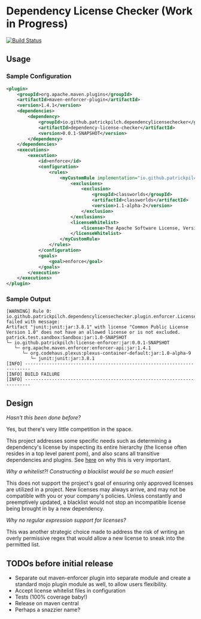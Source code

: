 # Dependency License Checker (Work in Progress)

[![Build Status](https://travis-ci.org/patrickpilch/dependency-license-checker.svg?branch=master)](https://travis-ci.org/patrickpilch/dependency-license-checker)

## Usage

### Sample Configuration

```xml
<plugin>
    <groupId>org.apache.maven.plugins</groupId>
    <artifactId>maven-enforcer-plugin</artifactId>
    <version>1.4.1</version>
    <dependencies>
        <dependency>
            <groupId>io.github.patrickpilch.dependencylicensechecker</groupId>
            <artifactId>dependency-license-checker</artifactId>
            <version>0.0.1-SNAPSHOT</version>
        </dependency>
    </dependencies>
    <executions>
        <execution>
            <id>enforce</id>
            <configuration>
                <rules>
                    <myCustomRule implementation="io.github.patrickpilch.dependencylicensechecker.plugin.enforcer.LicenseEnforcerRule">
                        <exclusions>
                            <exclusion>
                                <groupId>classworlds</groupId>
                                <artifactId>classworlds</artifactId>
                                <version>1.1-alpha-2</version>
                            </exclusion>
                        </exclusions>
                        <licenseWhitelist>
                            <license>The Apache Software License, Version 2.0</license>
                        </licenseWhitelist>
                    </myCustomRule>
                </rules>
            </configuration>
            <goals>
                <goal>enforce</goal>
            </goals>
        </execution>
    </executions>
</plugin>
```

### Sample Output
```
[WARNING] Rule 0: io.github.patrickpilch.dependencylicensechecker.plugin.enforcer.LicenseEnforcerRule failed with message:
Artifact "junit:junit:jar:3.8.1" with license "Common Public License Version 1.0" does not have an allowed license or is not excluded.
patrick.test.sandbox:Sandbox:jar:1.0-SNAPSHOT
└─ io.github.patrickpilch:license-enforcer:jar:0.0.1-SNAPSHOT
   └─ org.apache.maven.enforcer:enforcer-api:jar:1.4.1
      └─ org.codehaus.plexus:plexus-container-default:jar:1.0-alpha-9
         └─ junit:junit:jar:3.8.1
[INFO] ------------------------------------------------------------------------
[INFO] BUILD FAILURE
[INFO] ------------------------------------------------------------------------
```

## Design

_Hasn't this been done before?_

Yes, but there's very little competition in the space.

This project addresses some specific needs such as determining a dependency's license by inspecting its entire hierarchy
(the license often resides in a top level parent pom), and also scans all transitive dependencies and plugins. See
[here](http://www.gnu.org/licenses/gpl-faq.en.html#GPLWrapper) on why this is very important.

_Why a whitelist?! Constructing a blacklist would be so much easier!_

This does not support the project's goal of ensuring only approved licenses are utilized in a project. New licenses may
always arrive, and may not be compatible with you or your company's policies. Unless constantly and preemptively updated,
a blacklist would not stop an incompatible license being brought in by a new dependency.

_Why no regular expression support for licenses?_

This was another strategic choice made to address the risk of writing an overly permissive regex that would allow a new
license to sneak into the permitted list.

## TODOs before initial release
- Separate out maven-enforcer plugin into separate module and create a standard mojo plugin module as well, to allow
users flexibility.
- Accept license whitelist files in configuration
- Tests (100% coverage baby!)
- Release on maven central
- Perhaps a snazzier name?
